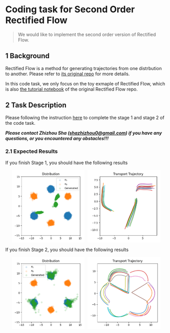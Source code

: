 # Coding task for Second Order Rectified Flow
> We would like to implement the second order version of Rectified Flow.

## 1 Background

Rectified Flow is a method for generating trajectories from one distrbution to another. Please refer to [its original repo](https://github.com/gnobitab/RectifiedFlow) for more details.

In this code task, we only focus on the toy exmaple of Rectified Flow, which is also [the tutorial notebook](https://colab.research.google.com/drive/1CyUP5xbA3pjH55HDWOA8vRgk2EEyEl_P?usp=sharing) of the original Rectified Flow repo. 

## 2 Task Description

Please following the instruction [here](code_task_instructions.pdf) to complete the stage 1 and stage 2 of the code task.

***Please contact Zhizhou Sha (shazhizhou0@gmail.com) if you have any questions, or you encountered any obstacles!!!***

### 2.1 Expected Results

If you finish Stage 1, you should have the following results

<div style="display: flex; justify-content: center; gap: 10px;">
  <img src="images/v2_scatter.png" alt="Figure 1" width="45%">
  <img src="images/v2_traj.png" alt="Figure 2" width="45%">
</div>

If you finish Stage 2, you should have the following results

<div style="display: flex; justify-content: center; gap: 10px;">
  <img src="images/v4_scatter.png" alt="Figure 1" width="45%">
  <img src="images/v4_traj.png" alt="Figure 2" width="45%">
</div>

